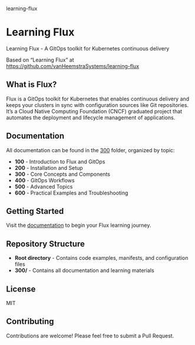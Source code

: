 learning-flux
# Learning Flux

Learning Flux - A GitOps toolkit for Kubernetes continuous delivery

Based on “Learning Flux” at https://github.com/vanHeemstraSystems/learning-flux

## What is Flux?

Flux is a GitOps toolkit for Kubernetes that enables continuous delivery and keeps your clusters in sync with configuration sources like Git repositories. It’s a Cloud Native Computing Foundation (CNCF) graduated project that automates the deployment and lifecycle management of applications.

## Documentation

All documentation can be found in the [300](./300/README.md) folder, organized by topic:

- **100** - Introduction to Flux and GitOps
- **200** - Installation and Setup
- **300** - Core Concepts and Components
- **400** - GitOps Workflows
- **500** - Advanced Topics
- **600** - Practical Examples and Troubleshooting

## Getting Started

Visit the [documentation](./300/README.md) to begin your Flux learning journey.

## Repository Structure

- **Root directory** - Contains code examples, manifests, and configuration files
- **300/** - Contains all documentation and learning materials

## License

MIT

## Contributing

Contributions are welcome! Please feel free to submit a Pull Request.
